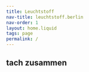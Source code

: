 ```yaml
---
title: Leuchtstoff
nav-title: leuchtstoff.berlin
nav-order: 1
layout: home.liquid
tags: page
permalink: /
---
```


## tach zusammen


